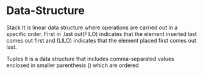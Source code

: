 # Data-Structure
Stack
It is linear data structure where operations are carried out in a specific order.  First in ,last out(FILO) indicates that the element inserted last comes out first and (LILO) indicates that the element placed first comes out last.

Tuples
It is a data structure that includes comma-separated values enclosed in smaller parenthesis () which are ordered